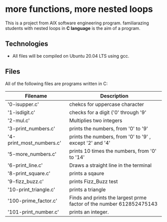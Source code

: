 # more functions, more nested loops

This is a project from AlX software engineering program. familiarazing students with nested loops in **C language** is the aim of a program.

## Technologies
* All files will be compiled on Ubuntu 20.04 LTS using gcc.


## Files
All of the following files are programs written in C:

| Filename | Description |
| -------- | ----------- |
| '0-isupper.c' | chekcs for uppercase character |
| '1-isdigit.c' | checks for a digit ('0' through '9' |
| '2-mul.c' | Multiplies two integers |
| '3-print_numbers.c' | prints the numbers, from '0' to '9' |
| '4-print_most_numbers.c' | prints the numbers, from '0' to '9' , except '2' and '4'|
| '5-more_numbers.c' | prints 10 times the numbers, from '0' to '14' |
| '6-print_line.c' | Draws a straight line in the terminal |
| '8-print_square.c' | prints a sqaure|
| '9-fizz_buzz.c' | prints Fizz_Buzz test |
| '10-print_triangle.c' | prints a triangle |
| '100-prime_factor.c' | Finds and prints the largest prme factor of the number 612852475143 |
| '101-print_number.c' | prints an integer. |
